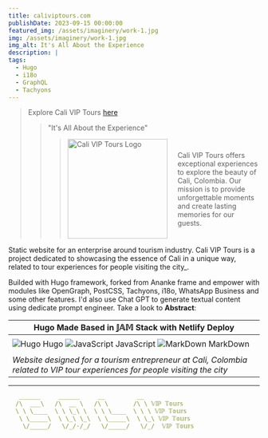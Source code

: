 ```yaml
---
title: caliviptours.com
publishDate: 2023-09-15 00:00:00
featured_img: /assets/imaginery/work-1.jpg
img: /assets/imaginery/work-1.jpg
img_alt: It's All About the Experience
description: |
tags:
  - Hugo
  - i18o
  - GraphQL
  - Tachyons
---
```

> Explore Cali VIP Tours [here](https://caliviptours.com/tours/)
>
> > "It's All About the Experience"
> > > 
> > > <div style="display: flex; align-items: center;">
> > >   <img src="https://caliviptours.com/logos/logo-trans.png" alt="Cali VIP Tours Logo" style="width: 200px; max-width: 100%; margin-right: 20px;">
> > >   <div>
> > >     Cali VIP Tours offers exceptional experiences to explore the beauty of Cali, Colombia. Our mission is to provide unforgettable moments and create lasting memories for our guests.
> > >   </div>
> > > </div>


Static website for an enterprise around tourism industry. Cali VIP Tours is a project dedicated to showcasing the essence of Cali in a unique way, related to tour experiences for people visiting the city_.

Builded with Hugo framework, forked from Ananke frame and empower with modules like OpenGraph, PostCSS, Tachyons, i18o, WhatsApp Business and some other features. I'd also use Chat GPT to generate textual content using dedicate prompt engineer. Take a look to **Abstract**:

|  Hugo Made Based in 𝕁𝔸𝕄 Stack with Netlify Deploy  |
|----------------------------------------------------------------|
|                                                                |
| ![Hugo](https://i.imgur.com/44EVa6K.png) Hugo ![JavaScript](https://img.icons8.com/color/48/000000/javascript.png) JavaScript ![MarkDown](https://img.icons8.com/color/48/000000/markdown.png) MarkDown  | 
|                                                                |
| _Website designed for a tourism entrepreneur at Cali, Colombia related to VIP tour experiences for people visiting the city_ |

--- 
```yaml
   ______     ______     __         __
  /\  ___\   /\  __ \   /\ \       /\ \ 𝕍𝕀ℙ 𝕋𝕠𝕦𝕣𝕤
  \ \ \____  \ \ \_\ \  \ \ \____  \ \ \ 𝕍𝕀ℙ 𝕋𝕠𝕦𝕣𝕤
   \ \_____\  \ \_\ \_\  \ \_____\  \ \_\ 𝕍𝕀ℙ 𝕋𝕠𝕦𝕣𝕤 
    \/_____/   \/_/·/_/   \/_____/   \/_/  𝕍𝕀ℙ 𝕋𝕠𝕦𝕣𝕤 
    
```